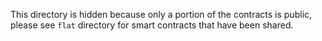 This directory is hidden because only a portion of the contracts is public, please see `flat` directory for smart contracts that have been shared.
